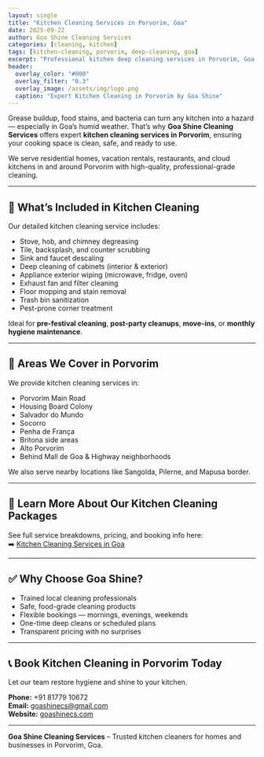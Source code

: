 ```yaml
---
layout: single
title: "Kitchen Cleaning Services in Porvorim, Goa"
date: 2025-09-22
author: Goa Shine Cleaning Services
categories: [cleaning, kitchen]
tags: [kitchen-cleaning, porvorim, deep-cleaning, goa]
excerpt: "Professional kitchen deep cleaning services in Porvorim, Goa — for homes, restaurants, rentals, and more."
header:
  overlay_color: "#000"
  overlay_filter: "0.3"
  overlay_image: /assets/img/logo.png
  caption: "Expert Kitchen Cleaning in Porvorim by Goa Shine"
---
```


Grease buildup, food stains, and bacteria can turn any kitchen into a hazard — especially in Goa’s humid weather. That’s why **Goa Shine Cleaning Services** offers expert **kitchen cleaning services in Porvorim**, ensuring your cooking space is clean, safe, and ready to use.

We serve residential homes, vacation rentals, restaurants, and cloud kitchens in and around Porvorim with high-quality, professional-grade cleaning.

---

## 🧽 What’s Included in Kitchen Cleaning

Our detailed kitchen cleaning service includes:

- Stove, hob, and chimney degreasing  
- Tile, backsplash, and counter scrubbing  
- Sink and faucet descaling  
- Deep cleaning of cabinets (interior & exterior)  
- Appliance exterior wiping (microwave, fridge, oven)  
- Exhaust fan and filter cleaning  
- Floor mopping and stain removal  
- Trash bin sanitization  
- Pest-prone corner treatment

Ideal for **pre-festival cleaning**, **post-party cleanups**, **move-ins**, or **monthly hygiene maintenance**.

---

## 📍 Areas We Cover in Porvorim

We provide kitchen cleaning services in:

- Porvorim Main Road  
- Housing Board Colony  
- Salvador do Mundo  
- Socorro  
- Penha de França  
- Britona side areas  
- Alto Porvorim  
- Behind Mall de Goa & Highway neighborhoods  

We also serve nearby locations like Sangolda, Pilerne, and Mapusa border.

---

## 🔗 Learn More About Our Kitchen Cleaning Packages

See full service breakdowns, pricing, and booking info here:  
➡️ [Kitchen Cleaning Services in Goa](https://goashinecs.com/kitchen-cleaning-services-goa)

---

## ✅ Why Choose Goa Shine?

- Trained local cleaning professionals  
- Safe, food-grade cleaning products  
- Flexible bookings — mornings, evenings, weekends  
- One-time deep cleans or scheduled plans  
- Transparent pricing with no surprises

---

## 📞 Book Kitchen Cleaning in Porvorim Today

Let our team restore hygiene and shine to your kitchen.

**Phone:** +91 81779 10672  
**Email:** [goashinecs@gmail.com](mailto:goashinecs@gmail.com)  
**Website:** [goashinecs.com](https://goashinecs.com)

---

**Goa Shine Cleaning Services** – Trusted kitchen cleaners for homes and businesses in Porvorim, Goa.
